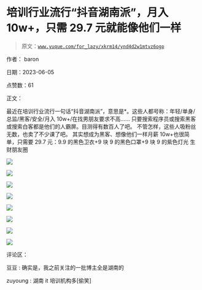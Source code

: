 # 培训行业流行“抖音湖南派”，月入 10w+，只需 29.7 元就能像他们一样

> 原文：[`www.yuque.com/for_lazy/xkrm14/ynd4d2w1mtvz6ogp`](https://www.yuque.com/for_lazy/xkrm14/ynd4d2w1mtvz6ogp)

作者： baron

日期：2023-06-05

点赞数：61

正文：

最近在培训行业流行一句话“抖音湖南派”，意思是*。这些人都号称：年轻/单身/总监/黑客/安全/月入 10w+/在找男朋友要求不高…… 只要搜索程序员或搜索黑客或搜索白客都是他们的人霸屏。目测得有数百人了吧。 不管怎样，这些人吸粉丝无数，也卖了不少课了吧。 其实想成为黑客、想像他们一样月薪 10w+也很简单，只需要 29.7 元：9.9 的黑色卫衣+9 块 9 的黑色口罩+9 块 9 的紫色灯光 生财朋友圈

![](img/7992e00115cfe83994170c6a93383c80.png)

![](img/34d25f25931d16949033eff5142fa5ff.png)

![](img/878a8316a58f8fd161e608f9cc6fb57e.png)

![](img/4ff5b0dd49319f303d3e692b33dfae0d.png)

![](img/e1abb3d0dca39e8c2b53804999fd5cae.png)

![](img/4c6332d24b883d77fa14d755629aae02.png)

![](img/48007a5fd98654c3f2093a52b0a623b9.png)

![](img/6699671c2a7b245ba7f2fbe984cc2fad.png)

评论区：

豆豆 : 确实是，我之前关注的一批博主全是湖南的

zuyoung : 湖南 it 培训机构多[偷笑]



